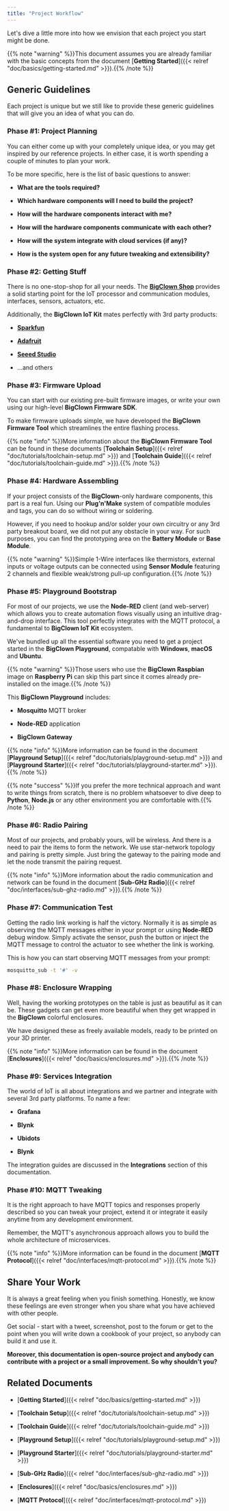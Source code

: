 ```yaml
---
title: "Project Workflow"
---
```


Let's dive a little more into how we envision that each project you start might be done.

{{% note "warning" %}}This document assumes you are already familiar with the basic concepts from the document [**Getting Started**]({{< relref "doc/basics/getting-started.md" >}}).{{% /note %}}

## Generic Guidelines

Each project is unique but we still like to provide these generic guidelines that will give you an idea of what you can do.

### Phase #1: Project Planning

You can either come up with your completely unique idea, or you may get inspired by our reference projects. In either case, it is worth spending a couple of minutes to plan your work.

To be more specific, here is the list of basic questions to answer:

* **What are the tools required?**

* **Which hardware components will I need to build the project?**

* **How will the hardware components interact with me?**

* **How will the hardware components communicate with each other?**

* **How will the system integrate with cloud services (if any)?**

* **How is the system open for any future tweaking and extensibility?**

### Phase #2: Getting Stuff

There is no one-stop-shop for all your needs. The [**BigClown Shop**](https://shop.bigclown.com/) provides a solid starting point for the IoT processor and communication modules, interfaces, sensors, actuators, etc.

Additionally, the **BigClown IoT Kit** mates perfectly with 3rd party products:

* [**Sparkfun**](https://www.sparkfun.com/)

* [**Adafruit**](https://www.adafruit.com/)

* [**Seeed Studio**](https://www.seeedstudio.com/)

* ...and others

### Phase #3: Firmware Upload

You can start with our existing pre-built firmware images, or write your own using our high-level **BigClown Firmware SDK**.

To make firmware uploads simple, we have developed the **BigClown Firmware Tool** which streamlines the entire flashing process.

{{% note "info" %}}More information about the **BigClown Firmware Tool** can be found in these documents [**Toolchain Setup**]({{< relref "doc/tutorials/toolchain-setup.md" >}}) and [**Toolchain Guide**]({{< relref "doc/tutorials/toolchain-guide.md" >}}).{{% /note %}}

### Phase #4: Hardware Assembling

If your project consists of the **BigClown**-only hardware components, this part is a real fun. Using our **Plug'n'Make** system of compatible modules and tags, you can do so without wiring or soldering.

However, if you need to hookup and/or solder your own circuitry or any 3rd party breakout board, we did not put any obstacle in your way. For such purposes, you can find the prototyping area on the **Battery Module** or **Base Module**.

{{% note "warning" %}}Simple 1-Wire interfaces like thermistors, external inputs or voltage outputs can be connected using **Sensor Module** featuring 2 channels and flexible weak/strong pull-up configuration.{{% /note %}}

### Phase #5: Playground Bootstrap

For most of our projects, we use the **Node-RED** client (and web-server) which allows you to create automation flows visually using an intuitive drag-and-drop interface. This tool perfectly integrates with the MQTT protocol, a fundamental to **BigClown IoT Kit** ecosystem.

We've bundled up all the essential software you need to get a project started in the **BigClown Playground**, compatable with **Windows**, **macOS** and **Ubuntu**.

{{% note "warning" %}}Those users who use the **BigClown Raspbian** image on **Raspberry Pi** can skip this part since it comes already pre-installed on the image.{{% /note %}}

This **BigClown Playground** includes:

* **Mosquitto** MQTT broker

* **Node-RED** application

* **BigClown Gateway**

{{% note "info" %}}More information can be found in the document [**Playground Setup**]({{< relref "doc/tutorials/playground-setup.md" >}}) and [**Playground Starter**]({{< relref "doc/tutorials/playground-starter.md" >}}).{{% /note %}}

{{% note "success" %}}If you prefer the more technical approach and want to write things from scratch, there is no problem whatsoever to dive deep to **Python**, **Node.js** or any other environment you are comfortable with.{{% /note %}}

### Phase #6: Radio Pairing

Most of our projects, and probably yours, will be wireless. And there is a need to pair the items to form the network. We use star-network topology and pairing is pretty simple. Just bring the gateway to the pairing mode and let the node transmit the pairing request.

{{% note "info" %}}More information about the radio communication and network can be found in the document [**Sub-GHz Radio**]({{< relref "doc/interfaces/sub-ghz-radio.md" >}}).{{% /note %}}

### Phase #7: Communication Test

Getting the radio link working is half the victory. Normally it is as simple as observing the MQTT messages either in your prompt or using **Node-RED** debug window. Simply activate the sensor, push the button or inject the MQTT message to control the actuator to see whether the link is working.

This is how you can start observing MQTT messages from your prompt:

```sh
mosquitto_sub -t '#' -v
```

### Phase #8: Enclosure Wrapping

Well, having the working prototypes on the table is just as beautiful as it can be. These gadgets can get even more beautiful when they get wrapped in the **BigClown** colorful enclosures.

We have designed these as freely available models, ready to be printed on your 3D printer.

{{% note "info" %}}More information can be found in the document [**Enclosures**]({{< relref "doc/basics/enclosures.md" >}}).{{% /note %}}

### Phase #9: Services Integration

The world of IoT is all about integrations and we partner and integrate with several 3rd party platforms. To name a few:

* **Grafana**

* **Blynk**

* **Ubidots**

* **Blynk**

The integration guides are discussed in the **Integrations** section of this documentation.

### Phase #10: MQTT Tweaking

It is the right approach to have MQTT topics and responses properly described so you can tweak your project, extend it or integrate it easily anytime from any development environment.

Remember, the MQTT's asynchronous approach allows you to build the whole architecture of microservices.

{{% note "info" %}}More information can be found in the document [**MQTT Protocol**]({{< relref "doc/interfaces/mqtt-protocol.md" >}}).{{% /note %}}

## Share Your Work

It is always a great feeling when you finish something. Honestly, we know these feelings are even stronger when you share what you have achieved with other people.

Get social - start with a tweet, screenshot, post to the forum or get to the point when you will write down a cookbook of your project, so anybody can build it and use it.

**Moreover, this documentation is open-source project and anybody can contribute with a project or a small improvement. So why shouldn't you?**

## Related Documents

* [**Getting Started**]({{< relref "doc/basics/getting-started.md" >}})

* [**Toolchain Setup**]({{< relref "doc/tutorials/toolchain-setup.md" >}})

* [**Toolchain Guide**]({{< relref "doc/tutorials/toolchain-guide.md" >}})

* [**Playground Setup**]({{< relref "doc/tutorials/playground-setup.md" >}})

* [**Playground Starter**]({{< relref "doc/tutorials/playground-starter.md" >}})

* [**Sub-GHz Radio**]({{< relref "doc/interfaces/sub-ghz-radio.md" >}})

* [**Enclosures**]({{< relref "doc/basics/enclosures.md" >}})

* [**MQTT Protocol**]({{< relref "doc/interfaces/mqtt-protocol.md" >}})
